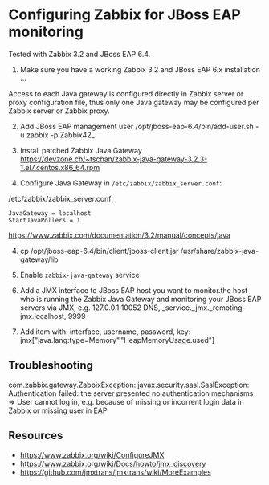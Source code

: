 Configuring Zabbix for JBoss EAP monitoring
===========================================

Tested with Zabbix 3.2 and JBoss EAP 6.4.

1. Make sure you have a working Zabbix 3.2 and JBoss EAP 6.x installation
...

Access to each Java gateway is configured directly in Zabbix server or proxy configuration file, thus only one Java gateway may be configured per Zabbix server or Zabbix proxy.

2. Add JBoss EAP management user
   /opt/jboss-eap-6.4/bin/add-user.sh -u zabbix -p Zabbix42_

2. Install patched Zabbix Java Gateway https://devzone.ch/~tschan/zabbix-java-gateway-3.2.3-1.el7.centos.x86_64.rpm

3. Configure Java Gateway in ``/etc/zabbix/zabbix_server.conf``:

/etc/zabbix/zabbix_server.conf:

    JavaGateway = localhost
    StartJavaPollers = 1

https://www.zabbix.com/documentation/3.2/manual/concepts/java

4. cp /opt/jboss-eap-6.4/bin/client/jboss-client.jar /usr/share/zabbix-java-gateway/lib

5. Enable ``zabbix-java-gateway`` service

6. Add a JMX interface to JBoss EAP host you want to monitor.the host who is running the Zabbix Java Gateway and monitoring your JBoss EAP servers via JMX, e.g.
127.0.0.1:10052
DNS, _service._jmx._remoting-jmx.localhost, 9999

7. Add item with:
interface, username, password, key: jmx["java.lang:type=Memory","HeapMemoryUsage.used"]

## Troubleshooting

com.zabbix.gateway.ZabbixException: javax.security.sasl.SaslException: Authentication failed: the server presented no authentication mechanisms
 => User cannot log in, e.g. because of missing or incorrent login data in Zabbix or missing user in EAP

## Resources

* https://www.zabbix.org/wiki/ConfigureJMX
* https://www.zabbix.org/wiki/Docs/howto/jmx_discovery
* https://github.com/jmxtrans/jmxtrans/wiki/MoreExamples
